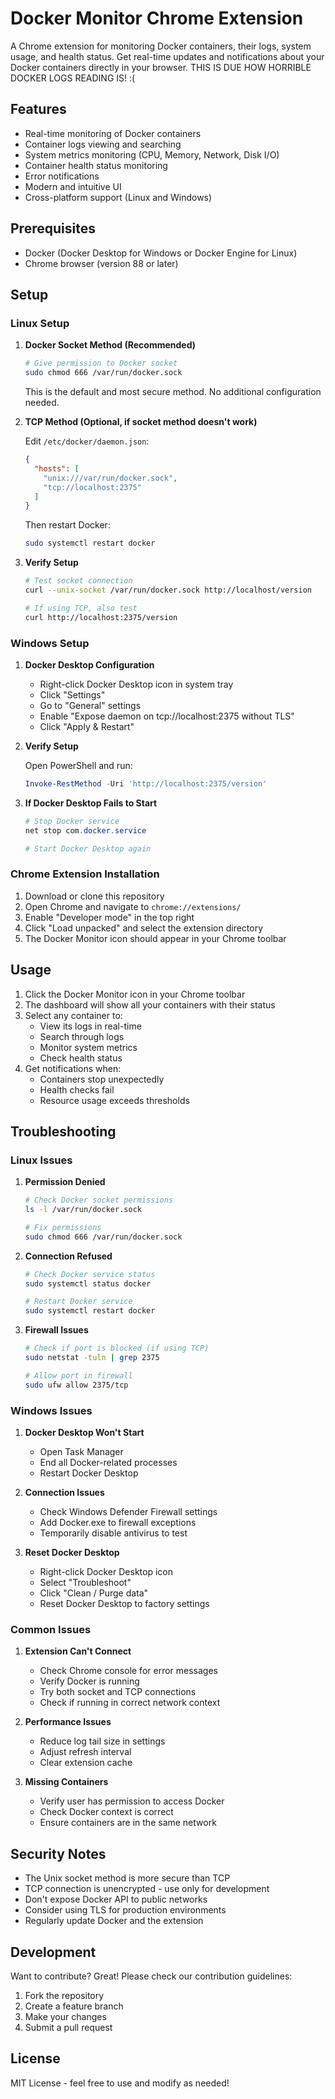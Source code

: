 # Docker Monitor Chrome Extension

A Chrome extension for monitoring Docker containers, their logs, system usage, and health status. Get real-time updates and notifications about your Docker containers directly in your browser. THIS IS DUE HOW HORRIBLE DOCKER LOGS READING IS! :( 

## Features

- Real-time monitoring of Docker containers
- Container logs viewing and searching
- System metrics monitoring (CPU, Memory, Network, Disk I/O)
- Container health status monitoring
- Error notifications
- Modern and intuitive UI
- Cross-platform support (Linux and Windows)

## Prerequisites

- Docker (Docker Desktop for Windows or Docker Engine for Linux)
- Chrome browser (version 88 or later)

## Setup

### Linux Setup

1. **Docker Socket Method (Recommended)**
   ```bash
   # Give permission to Docker socket
   sudo chmod 666 /var/run/docker.sock
   ```
   This is the default and most secure method. No additional configuration needed.

2. **TCP Method (Optional, if socket method doesn't work)**
   
   Edit `/etc/docker/daemon.json`:
   ```json
   {
     "hosts": [
       "unix:///var/run/docker.sock",
       "tcp://localhost:2375"
     ]
   }
   ```

   Then restart Docker:
   ```bash
   sudo systemctl restart docker
   ```

3. **Verify Setup**
   ```bash
   # Test socket connection
   curl --unix-socket /var/run/docker.sock http://localhost/version
   
   # If using TCP, also test
   curl http://localhost:2375/version
   ```

### Windows Setup

1. **Docker Desktop Configuration**
   - Right-click Docker Desktop icon in system tray
   - Click "Settings"
   - Go to "General" settings
   - Enable "Expose daemon on tcp://localhost:2375 without TLS"
   - Click "Apply & Restart"

2. **Verify Setup**
   
   Open PowerShell and run:
   ```powershell
   Invoke-RestMethod -Uri 'http://localhost:2375/version'
   ```

3. **If Docker Desktop Fails to Start**
   ```powershell
   # Stop Docker service
   net stop com.docker.service
   
   # Start Docker Desktop again
   ```

### Chrome Extension Installation

1. Download or clone this repository
2. Open Chrome and navigate to `chrome://extensions/`
3. Enable "Developer mode" in the top right
4. Click "Load unpacked" and select the extension directory
5. The Docker Monitor icon should appear in your Chrome toolbar

## Usage

1. Click the Docker Monitor icon in your Chrome toolbar
2. The dashboard will show all your containers with their status
3. Select any container to:
   - View its logs in real-time
   - Search through logs
   - Monitor system metrics
   - Check health status
4. Get notifications when:
   - Containers stop unexpectedly
   - Health checks fail
   - Resource usage exceeds thresholds

## Troubleshooting

### Linux Issues

1. **Permission Denied**
   ```bash
   # Check Docker socket permissions
   ls -l /var/run/docker.sock
   
   # Fix permissions
   sudo chmod 666 /var/run/docker.sock
   ```

2. **Connection Refused**
   ```bash
   # Check Docker service status
   sudo systemctl status docker
   
   # Restart Docker service
   sudo systemctl restart docker
   ```

3. **Firewall Issues**
   ```bash
   # Check if port is blocked (if using TCP)
   sudo netstat -tuln | grep 2375
   
   # Allow port in firewall
   sudo ufw allow 2375/tcp
   ```

### Windows Issues

1. **Docker Desktop Won't Start**
   - Open Task Manager
   - End all Docker-related processes
   - Restart Docker Desktop

2. **Connection Issues**
   - Check Windows Defender Firewall settings
   - Add Docker.exe to firewall exceptions
   - Temporarily disable antivirus to test

3. **Reset Docker Desktop**
   - Right-click Docker Desktop icon
   - Select "Troubleshoot"
   - Click "Clean / Purge data"
   - Reset Docker Desktop to factory settings

### Common Issues

1. **Extension Can't Connect**
   - Check Chrome console for error messages
   - Verify Docker is running
   - Try both socket and TCP connections
   - Check if running in correct network context

2. **Performance Issues**
   - Reduce log tail size in settings
   - Adjust refresh interval
   - Clear extension cache

3. **Missing Containers**
   - Verify user has permission to access Docker
   - Check Docker context is correct
   - Ensure containers are in the same network

## Security Notes

- The Unix socket method is more secure than TCP
- TCP connection is unencrypted - use only for development
- Don't expose Docker API to public networks
- Consider using TLS for production environments
- Regularly update Docker and the extension

## Development

Want to contribute? Great! Please check our contribution guidelines:

1. Fork the repository
2. Create a feature branch
3. Make your changes
4. Submit a pull request

## License

MIT License - feel free to use and modify as needed! 
